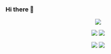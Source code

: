 ### Hi there 👋

<div align="center">
 
![](https://github-profile-summary-cards.vercel.app/api/cards/profile-details?username=picoHz&theme=transparent)
  
![](https://github-profile-summary-cards.vercel.app/api/cards/repos-per-language?username=picoHz&theme=transparent)
![](https://github-profile-summary-cards.vercel.app/api/cards/most-commit-language?username=picoHz&theme=transparent)

![](https://github-profile-summary-cards.vercel.app/api/cards/stats?username=picoHz&theme=transparent) 
![](https://github-profile-summary-cards.vercel.app/api/cards/productive-time?username=picoHz&theme=transparent&utcOffset=9)

  
</div>
